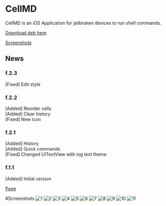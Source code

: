 # CellMD
CellMD is an iOS Application for jailbroken devices to run shell commands.

[Download deb here](https://7c7a6179.dataplicity.io/Jailbreak/apt/CellMD/cellmd.deb)


[Screenshots](#screenshots)

<h2>News</h2>

<h3>f.2.3</h3>
[Fixed] Edit style

<h3>f.2.2</h3>
[Added] Reorder cells <br/>
[Added] Clear history <br/>
[Fixed] New icon <br/>

<h3>f.2.1</h3>
[Added] History <br/>
[Added] Quick commands <br/>
[Fixed] Changed UITextView with log text theme <br/>

<h3>f.1.1</h3>
[Added] Initial version



[Page](https://7c7a6179.dataplicity.io/Jailbreak/apt/CellMD/)




#Screenshots
![1](https://7c7a6179.dataplicity.io/Jailbreak/apt/CellMD/Github/1.PNG)
![2](https://7c7a6179.dataplicity.io/Jailbreak/apt/CellMD/Github/2.PNG)
![3](https://7c7a6179.dataplicity.io/Jailbreak/apt/CellMD/Github/3.PNG)
![4](https://7c7a6179.dataplicity.io/Jailbreak/apt/CellMD/Github/4.PNG)
![5](https://7c7a6179.dataplicity.io/Jailbreak/apt/CellMD/Github/5.PNG)
![6](https://7c7a6179.dataplicity.io/Jailbreak/apt/CellMD/Github/6.PNG)
![7](https://7c7a6179.dataplicity.io/Jailbreak/apt/CellMD/Github/7.PNG)
![8](https://7c7a6179.dataplicity.io/Jailbreak/apt/CellMD/Github/8.PNG)
![9](https://7c7a6179.dataplicity.io/Jailbreak/apt/CellMD/Github/9.PNG)
![10](https://7c7a6179.dataplicity.io/Jailbreak/apt/CellMD/Github/10.PNG)
![11](https://7c7a6179.dataplicity.io/Jailbreak/apt/CellMD/Github/11.PNG)
